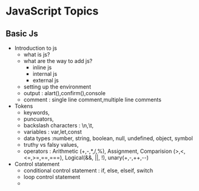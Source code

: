 # JavaScript Topics

## Basic Js

- Introduction to js
  - what is js?
  - what are the way to add js?
      - inline js
      - internal js
      - external js
  - setting up the environment
  - output : alart(),confirm(),console
  - comment : single line comment,multiple line comments
- Tokens
  - keywords,
  - puncuators,
  - backslash characters : \n,\t,
  - variables : var,let,const
  - data types :number, string, boolean, null, undefined, object, symbol
  - truthy vs falsy values,
  - operators : Arithmetic (+,-,*,/,%), Assignment, Comparision (>,<,<=,>=,==,===), Logical(&&, ||, !), unary(+,-,++,--)
- Control statement
  - conditional control statement : if, else, elseif, switch
  - loop control statement
  - 





















